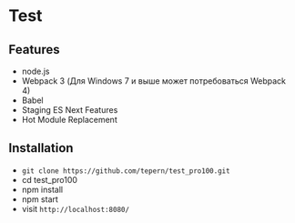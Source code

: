 # Test


## Features

* node.js
* Webpack 3 (Для Windows 7  и выше может потребоваться Webpack 4)
* Babel
* Staging ES Next Features
* Hot Module Replacement

## Installation

* `git clone https://github.com/tepern/test_pro100.git`
* cd test_pro100
* npm install
* npm start
* visit `http://localhost:8080/`
